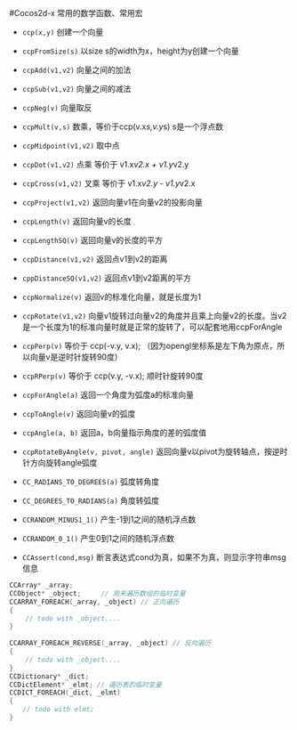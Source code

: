 #Cocos2d-x 常用的数学函数、常用宏
- `ccp(x,y)` 创建一个向量
- `ccpFromSize(s)` 以size s的width为x，height为y创建一个向量
- `ccpAdd(v1,v2)` 向量之间的加法
- `ccpSub(v1,v2)` 向量之间的减法
- `ccpNeg(v)` 向量取反
- `ccpMult(v,s)` 数乘，等价于ccp(v.x*s,v.y*s) s是一个浮点数
- `ccpMidpoint(v1,v2)` 取中点
- `ccpDot(v1,v2)` 点乘 等价于 v1.x*v2.x + v1.y*v2.y
- `ccpCross(v1,v2)` 叉乘 等价于 v1.x*v2.y - v1.y*v2.x
- `ccpProject(v1,v2)` 返回向量v1在向量v2的投影向量
- `ccpLength(v)` 返回向量v的长度
- `ccpLengthSQ(v)` 返回向量v的长度的平方
- `ccpDistance(v1,v2)` 返回点v1到v2的距离
- `cppDistanceSQ(v1,v2)` 返回点v1到v2距离的平方
- `ccpNormalize(v)`  返回v的标准化向量，就是长度为1  

- `ccpRotate(v1,v2)` 向量v1旋转过向量v2的角度并且乘上向量v2的长度。当v2是一个长度为1的标准向量时就是正常的旋转了，可以配套地用ccpForAngle  
- `ccpPerp(v)` 等价于 ccp(-v.y, v.x); （因为opengl坐标系是左下角为原点，所以向量v是逆时针旋转90度）  
- `ccpRPerp(v)` 等价于 ccp(v.y, -v.x); 顺时针旋转90度  

- `ccpForAngle(a)` 返回一个角度为弧度a的标准向量  
- `ccpToAngle(v)` 返回向量v的弧度
- `ccpAngle(a, b)` 返回a，b向量指示角度的差的弧度值 
- `ccpRotateByAngle(v, pivot, angle)` 返回向量v以pivot为旋转轴点，按逆时针方向旋转angle弧度 

- `CC_RADIANS_TO_DEGREES(a)` 弧度转角度
- `CC_DEGREES_TO_RADIANS(a)` 角度转弧度 
- `CCRANDOM_MINUS1_1()` 产生-1到1之间的随机浮点数
- `CCRANDOM_0_1()` 产生0到1之间的随机浮点数  

- `CCAssert(cond,msg)` 断言表达式cond为真，如果不为真，则显示字符串msg信息 

```c++
CCArray* _array;  
CCObject* _object;     // 用来遍历数组的临时变量  
CCARRAY_FOREACH(_array, _object) // 正向遍历  
{  
    // todo with _object....  
}  
  
CCARRAY_FOREACH_REVERSE(_array, _object) // 反向遍历  
{  
    // todo with _object....  
}  
CCDictionary* _dict;  
CCDictElement* _elmt; // 遍历表的临时变量  
CCDICT_FOREACH(_dict, _elmt)  
{  
　　// todo with elmt;  
}  
```
